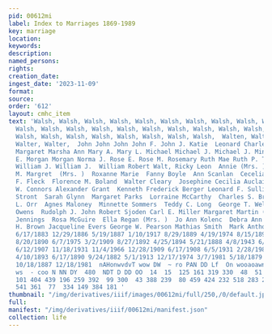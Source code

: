 ```yaml
---
pid: 00612mi
label: Index to Marriages 1869-1989
key: marriage
location: 
keywords: 
description: 
named_persons: 
rights: 
creation_date: 
ingest_date: '2023-11-09'
format: 
source: 
order: '612'
layout: cmhc_item
text: 'Walsh, Walsh, Walsh, Walsh, Walsh, Walsh, Walsh, Walsh, Walsh, Walsh, Walsh,
  Walsh, Walsh, Walsh, Walsh, Walsh, Walsh, Walsh, Walsh, Walsh, Walsh, Walsh, Walsh,
  Walsh, Walsh, Walsh, Walsh, Walsh, Walsh, Walsh, Walsh,  Walten, Walter, Walter,
  Walter, Walter,  John John John John F. John J. Katie  Leonard Charles  Maggie Mamie
  Margaret Marsha Ann Mary A. Mary L. Michael Michael J. Michael J. Minnie Minnie
  E. Morgan Morgan Norma J. Rose E. Rose M. Rosemary Ruth Mae Ruth P. Thomas J. Walter
  William J. William J.  William Robert Walt, Ricky Leon  Annie (Mrs. )  John E. Maggie
  M. Margret  (Mrs. )  Roxanne Marie  Fanny Boyle  Ann Scanlan  Cecelia McManus  Ollie
  F. Fleck  Florence M. Boland  Walter Cleary  Josephine Cecilia Auclair Thomas Tracey  Terrence
  W. Connors Alexander Grant  Kenneth Frederick Berger Leonard F. Sullivan  Almon
  Stront  Sarah Glynn  Margaret Parks  Lorraine McCarthy  Charles S. Brown  Herbert
  L. Orr  Agnes Maloney  Minnette Sommers  Teddy C. Long  George T. Weller  John T.
  Owens  Rudolph J. John Robert Sjoden Carl E. Miller Margaret Martin (Mrs. )  Krisman  Mary
  Jennings  Rosa McGuire  Ella Regan (Mrs. )  Jo Ann Kolenc  Debra Ann Wilson  W.
  H. Brown Jacqueline Evers George W. Pearson Mathias Smith  Mark Anthony Boucher  602  2/19/1882
  6/17/1883 12/29/1886 5/19/1887 1/10/1917 8/29/1889 4/19/1974 8/15/1892 10/22/1902
  8/20/1890 6/7/1975 3/2/1909 8/27/1892 4/25/1894 5/21/1888 4/8/1943 6/15/1895 10/12/1916
  6/12/1907 11/18/1931 11/4/1966 12/28/1909 6/17/1908 6/5/1931 2/28/1987 1/3/1935
  4/10/1893 6/17/1890 9/24/1882 5/1/1913 12/17/1974 3/7/1981 5/18/1879 2/9/1958 4/28/1883
  10/18/1887 12/18/1981  nAHonwvdvT wow DW  ~ ro PAN DD Lf  On wooaoawnonwvnna aA
  ws  - coo N NN DY  480  NDT D DD OO  14  15  125 161 319 330  48  51 279 255 215
  101 404 439 196 259 392  99 300  43 388 239  80 459 424 232 518 283 224  91 122
  541 361  77  334 149 384 181 '
thumbnail: "/img/derivatives/iiif/images/00612mi/full/250,/0/default.jpg"
full: 
manifest: "/img/derivatives/iiif/00612mi/manifest.json"
collection: life
---
```

